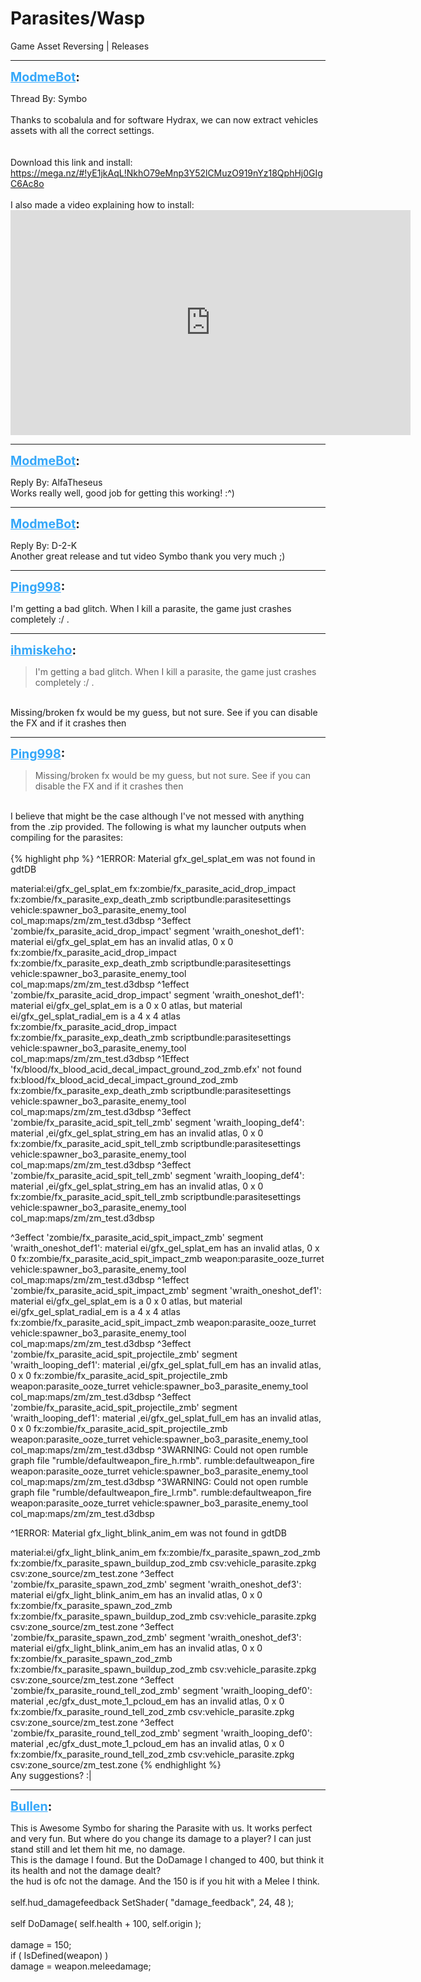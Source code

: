 # Parasites/Wasp
Game Asset Reversing | Releases

---
<strong style="font-size: 1.4em;"><span style="text-decoration: underline;text-decoration-color: #34a7f9;"><span style="color:#34a7f9;">ModmeBot</span></span>:</strong>

<p>Thread By: Symbo<br /> <br />Thanks to scobalula and for software Hydrax, we can now extract vehicles assets with all the correct settings.<br /> <br /> <br />Download this link and install: <a href="https://mega.nz/#!yE1jkAqL!NkhO79eMnp3Y52lCMuzO919nYz18QphHj0GIgC6Ac8o">https://mega.nz/#!yE1jkAqL!NkhO79eMnp3Y52lCMuzO919nYz18QphHj0GIgC6Ac8o</a><br /> <br />I also made a video explaining how to install:<br /><iframe type="text/html" width="640" height="360" src="https://www.youtube.com/embed/1fHgCo7s9bM" frameborder="0"></iframe></p>

---
<strong style="font-size: 1.4em;"><span style="text-decoration: underline;text-decoration-color: #34a7f9;"><span style="color:#34a7f9;">ModmeBot</span></span>:</strong>

<p>Reply By: AlfaTheseus<br />Works really well, good job for getting this working! :^)</p>

---
<strong style="font-size: 1.4em;"><span style="text-decoration: underline;text-decoration-color: #34a7f9;"><span style="color:#34a7f9;">ModmeBot</span></span>:</strong>

<p>Reply By: D-2-K<br />Another great release and tut video Symbo thank you very much ;)</p>

---
<strong style="font-size: 1.4em;"><span style="text-decoration: underline;text-decoration-color: #34a7f9;"><span style="color:#34a7f9;">Ping998</span></span>:</strong>

<p>I&#39;m getting a bad glitch. When I kill a parasite, the game just crashes completely :/ .</p>

---
<strong style="font-size: 1.4em;"><span style="text-decoration: underline;text-decoration-color: #34a7f9;"><span style="color:#34a7f9;">ihmiskeho</span></span>:</strong>

<p><blockquote>I&#39;m getting a bad glitch. When I kill a parasite, the game just crashes completely :/ .<br /></blockquote><br />Missing/broken fx would be my guess, but not sure. See if you can disable the FX and if it crashes then</p>

---
<strong style="font-size: 1.4em;"><span style="text-decoration: underline;text-decoration-color: #34a7f9;"><span style="color:#34a7f9;">Ping998</span></span>:</strong>

<p><blockquote>Missing/broken fx would be my guess, but not sure. See if you can disable the FX and if it crashes then<br /></blockquote><br />I believe that might be the case although I&#39;ve not messed with anything from the .zip provided. The following is what my launcher outputs when compiling for the parasites:<br /><br />{% highlight php %}
^1ERROR: Material gfx_gel_splat_em was not found in gdtDB

  material:ei/gfx_gel_splat_em
    fx:zombie/fx_parasite_acid_drop_impact
      fx:zombie/fx_parasite_exp_death_zmb
        scriptbundle:parasitesettings
          vehicle:spawner_bo3_parasite_enemy_tool
            col_map:maps/zm/zm_test.d3dbsp
^3effect &#39;zombie/fx_parasite_acid_drop_impact&#39; segment &#39;wraith_oneshot_def1&#39;:
material ei/gfx_gel_splat_em has an invalid atlas, 0 x 0
  fx:zombie/fx_parasite_acid_drop_impact
    fx:zombie/fx_parasite_exp_death_zmb
      scriptbundle:parasitesettings
        vehicle:spawner_bo3_parasite_enemy_tool
          col_map:maps/zm/zm_test.d3dbsp
^1effect &#39;zombie/fx_parasite_acid_drop_impact&#39; segment &#39;wraith_oneshot_def1&#39;:
material ei/gfx_gel_splat_em is a 0 x 0 atlas, but material ei/gfx_gel_splat_radial_em is a 4 x 4 atlas
  fx:zombie/fx_parasite_acid_drop_impact
    fx:zombie/fx_parasite_exp_death_zmb
      scriptbundle:parasitesettings
        vehicle:spawner_bo3_parasite_enemy_tool
          col_map:maps/zm/zm_test.d3dbsp
^1Effect &#39;fx/blood/fx_blood_acid_decal_impact_ground_zod_zmb.efx&#39; not found
  fx:blood/fx_blood_acid_decal_impact_ground_zod_zmb
    fx:zombie/fx_parasite_exp_death_zmb
      scriptbundle:parasitesettings
        vehicle:spawner_bo3_parasite_enemy_tool
          col_map:maps/zm/zm_test.d3dbsp
^3effect &#39;zombie/fx_parasite_acid_spit_tell_zmb&#39; segment &#39;wraith_looping_def4&#39;:
material ,ei/gfx_gel_splat_string_em has an invalid atlas, 0 x 0
  fx:zombie/fx_parasite_acid_spit_tell_zmb
    scriptbundle:parasitesettings
      vehicle:spawner_bo3_parasite_enemy_tool
        col_map:maps/zm/zm_test.d3dbsp
^3effect &#39;zombie/fx_parasite_acid_spit_tell_zmb&#39; segment &#39;wraith_looping_def4&#39;:
material ,ei/gfx_gel_splat_string_em has an invalid atlas, 0 x 0
  fx:zombie/fx_parasite_acid_spit_tell_zmb
    scriptbundle:parasitesettings
      vehicle:spawner_bo3_parasite_enemy_tool
        col_map:maps/zm/zm_test.d3dbsp

^3effect &#39;zombie/fx_parasite_acid_spit_impact_zmb&#39; segment &#39;wraith_oneshot_def1&#39;:
material ei/gfx_gel_splat_em has an invalid atlas, 0 x 0
  fx:zombie/fx_parasite_acid_spit_impact_zmb
    weapon:parasite_ooze_turret
      vehicle:spawner_bo3_parasite_enemy_tool
        col_map:maps/zm/zm_test.d3dbsp
^1effect &#39;zombie/fx_parasite_acid_spit_impact_zmb&#39; segment &#39;wraith_oneshot_def1&#39;:
material ei/gfx_gel_splat_em is a 0 x 0 atlas, but material ei/gfx_gel_splat_radial_em is a 4 x 4 atlas
  fx:zombie/fx_parasite_acid_spit_impact_zmb
    weapon:parasite_ooze_turret
      vehicle:spawner_bo3_parasite_enemy_tool
        col_map:maps/zm/zm_test.d3dbsp
^3effect &#39;zombie/fx_parasite_acid_spit_projectile_zmb&#39; segment &#39;wraith_looping_def1&#39;:
material ,ei/gfx_gel_splat_full_em has an invalid atlas, 0 x 0
  fx:zombie/fx_parasite_acid_spit_projectile_zmb
    weapon:parasite_ooze_turret
      vehicle:spawner_bo3_parasite_enemy_tool
        col_map:maps/zm/zm_test.d3dbsp
^3effect &#39;zombie/fx_parasite_acid_spit_projectile_zmb&#39; segment &#39;wraith_looping_def1&#39;:
material ,ei/gfx_gel_splat_full_em has an invalid atlas, 0 x 0
  fx:zombie/fx_parasite_acid_spit_projectile_zmb
    weapon:parasite_ooze_turret
      vehicle:spawner_bo3_parasite_enemy_tool
        col_map:maps/zm/zm_test.d3dbsp
^3WARNING: Could not open rumble graph file &quot;rumble/defaultweapon_fire_h.rmb&quot;.
  rumble:defaultweapon_fire
    weapon:parasite_ooze_turret
      vehicle:spawner_bo3_parasite_enemy_tool
        col_map:maps/zm/zm_test.d3dbsp
^3WARNING: Could not open rumble graph file &quot;rumble/defaultweapon_fire_l.rmb&quot;.
  rumble:defaultweapon_fire
    weapon:parasite_ooze_turret
      vehicle:spawner_bo3_parasite_enemy_tool
        col_map:maps/zm/zm_test.d3dbsp

^1ERROR: Material gfx_light_blink_anim_em was not found in gdtDB

  material:ei/gfx_light_blink_anim_em
    fx:zombie/fx_parasite_spawn_zod_zmb
      fx:zombie/fx_parasite_spawn_buildup_zod_zmb
        csv:vehicle_parasite.zpkg
          csv:zone_source/zm_test.zone
^3effect &#39;zombie/fx_parasite_spawn_zod_zmb&#39; segment &#39;wraith_oneshot_def3&#39;:
material ei/gfx_light_blink_anim_em has an invalid atlas, 0 x 0
  fx:zombie/fx_parasite_spawn_zod_zmb
    fx:zombie/fx_parasite_spawn_buildup_zod_zmb
      csv:vehicle_parasite.zpkg
        csv:zone_source/zm_test.zone
^3effect &#39;zombie/fx_parasite_spawn_zod_zmb&#39; segment &#39;wraith_oneshot_def3&#39;:
material ei/gfx_light_blink_anim_em has an invalid atlas, 0 x 0
  fx:zombie/fx_parasite_spawn_zod_zmb
    fx:zombie/fx_parasite_spawn_buildup_zod_zmb
      csv:vehicle_parasite.zpkg
        csv:zone_source/zm_test.zone
^3effect &#39;zombie/fx_parasite_round_tell_zod_zmb&#39; segment &#39;wraith_looping_def0&#39;:
material ,ec/gfx_dust_mote_1_pcloud_em has an invalid atlas, 0 x 0
  fx:zombie/fx_parasite_round_tell_zod_zmb
    csv:vehicle_parasite.zpkg
      csv:zone_source/zm_test.zone
^3effect &#39;zombie/fx_parasite_round_tell_zod_zmb&#39; segment &#39;wraith_looping_def0&#39;:
material ,ec/gfx_dust_mote_1_pcloud_em has an invalid atlas, 0 x 0
  fx:zombie/fx_parasite_round_tell_zod_zmb
    csv:vehicle_parasite.zpkg
      csv:zone_source/zm_test.zone
{% endhighlight %}
<br />Any suggestions? :|</p>

---
<strong style="font-size: 1.4em;"><span style="text-decoration: underline;text-decoration-color: #34a7f9;"><span style="color:#34a7f9;">Bullen</span></span>:</strong>

<p>This is Awesome Symbo for sharing the Parasite with us. It works perfect and very fun. But where do you change its damage to a player? I can just stand still and let them hit me, no damage.<br />This is the damage I found. But the DoDamage I changed to 400, but think it its health and not the damage dealt?<br />the hud is ofc not the damage. And the 150 is if you hit with a Melee I think.<br /><br />self.hud_damagefeedback SetShader( &quot;damage_feedback&quot;, 24, 48 );<br /><br />self DoDamage( self.health + 100, self.origin );<br /><br />damage = 150; <br />        if ( IsDefined(weapon) )<br />            damage = weapon.meleedamage;</p>
